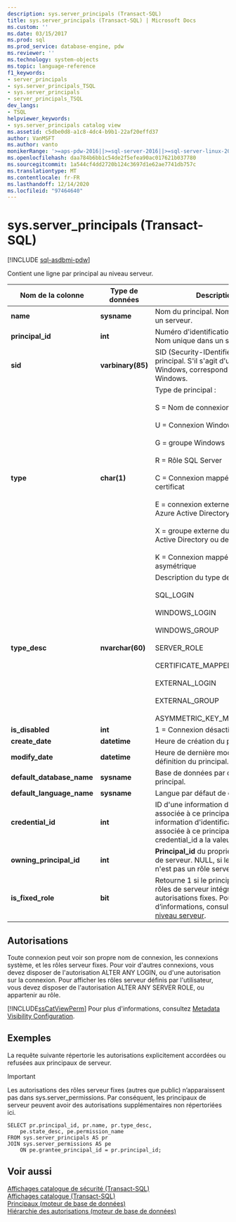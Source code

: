 ```yaml
---
description: sys.server_principals (Transact-SQL)
title: sys.server_principals (Transact-SQL) | Microsoft Docs
ms.custom: ''
ms.date: 03/15/2017
ms.prod: sql
ms.prod_service: database-engine, pdw
ms.reviewer: ''
ms.technology: system-objects
ms.topic: language-reference
f1_keywords:
- server_principals
- sys.server_principals_TSQL
- sys.server_principals
- server_principals_TSQL
dev_langs:
- TSQL
helpviewer_keywords:
- sys.server_principals catalog view
ms.assetid: c5dbe0d8-a1c8-4dc4-b9b1-22af20effd37
author: VanMSFT
ms.author: vanto
monikerRange: '>=aps-pdw-2016||>=sql-server-2016||>=sql-server-linux-2017||=azuresqldb-mi-current'
ms.openlocfilehash: daa784b6bb1c54de2f5efea90ac017621b037780
ms.sourcegitcommit: 1a544cf4dd2720b124c3697d1e62ae7741db757c
ms.translationtype: MT
ms.contentlocale: fr-FR
ms.lasthandoff: 12/14/2020
ms.locfileid: "97464640"
---
```

# <a name="sysserver_principals-transact-sql"></a>sys.server_principals (Transact-SQL)
[!INCLUDE [sql-asdbmi-pdw](../../includes/applies-to-version/sql-asdbmi-pdw.md)]

  Contient une ligne par principal au niveau serveur.  
  
|Nom de la colonne|Type de données|Description|  
|-----------------|---------------|-----------------|  
|**name**|**sysname**|Nom du principal. Nom unique dans un serveur.|  
|**principal_id**|**int**|Numéro d'identification du principal. Nom unique dans un serveur.|  
|**sid**|**varbinary(85)**|SID (Security-IDentifier) du principal. S'il s'agit d'un principal Windows, correspond au SID Windows.|  
|**type**|**char(1)**|Type de principal :<br /><br /> S = Nom de connexion SQL<br /><br /> U = Connexion Windows<br /><br /> G = groupe Windows<br /><br /> R = Rôle SQL Server<br /><br /> C = Connexion mappée sur un certificat<br /><br /> E = connexion externe à partir de Azure Active Directory<br /><br /> X = groupe externe du groupe Azure Active Directory ou des applications<br /><br /> K = Connexion mappée sur une clé asymétrique|  
|**type_desc**|**nvarchar(60)**|Description du type de principal :<br /><br /> SQL_LOGIN<br /><br /> WINDOWS_LOGIN<br /><br /> WINDOWS_GROUP<br /><br /> SERVER_ROLE<br /><br /> CERTIFICATE_MAPPED_LOGIN<br /><br /> EXTERNAL_LOGIN<br /><br /> EXTERNAL_GROUP<br /><br /> ASYMMETRIC_KEY_MAPPED_LOGIN|  
|**is_disabled**|**int**|1 = Connexion désactivée.|  
|**create_date**|**datetime**|Heure de création du principal.|  
|**modify_date**|**datetime**|Heure de dernière modification de la définition du principal.|  
|**default_database_name**|**sysname**|Base de données par défaut de ce principal.|  
|**default_language_name**|**sysname**|Langue par défaut de ce principal.|  
|**credential_id**|**int**|ID d'une information d'identification associée à ce principal. Si aucune information d'identification n'est associée à ce principal, credential_id a la valeur NULL.|  
|**owning_principal_id**|**int**|**Principal_id** du propriétaire d’un rôle de serveur. NULL, si le principal n'est pas un rôle serveur.|  
|**is_fixed_role**|**bit**|Retourne 1 si le principal est l’un des rôles de serveur intégrés avec des autorisations fixes. Pour plus d’informations, consultez [Rôles de niveau serveur](../../relational-databases/security/authentication-access/server-level-roles.md).|  
  
## <a name="permissions"></a>Autorisations  
 Toute connexion peut voir son propre nom de connexion, les connexions système, et les rôles serveur fixes. Pour voir d'autres connexions, vous devez disposer de l'autorisation ALTER ANY LOGIN, ou d'une autorisation sur la connexion. Pour afficher les rôles serveur définis par l'utilisateur, vous devez disposer de l'autorisation ALTER ANY SERVER ROLE, ou appartenir au rôle.  
  
 [!INCLUDE[ssCatViewPerm](../../includes/sscatviewperm-md.md)] Pour plus d'informations, consultez [Metadata Visibility Configuration](../../relational-databases/security/metadata-visibility-configuration.md).  
  
## <a name="examples"></a>Exemples  
 La requête suivante répertorie les autorisations explicitement accordées ou refusées aux principaux de serveur.  
  
> [!IMPORTANT]  
>  Les autorisations des rôles serveur fixes (autres que public) n’apparaissent pas dans sys.server_permissions. Par conséquent, les principaux de serveur peuvent avoir des autorisations supplémentaires non répertoriées ici.  
  
```  
SELECT pr.principal_id, pr.name, pr.type_desc,   
    pe.state_desc, pe.permission_name   
FROM sys.server_principals AS pr   
JOIN sys.server_permissions AS pe   
    ON pe.grantee_principal_id = pr.principal_id;  
```  
  
## <a name="see-also"></a>Voir aussi  
 [Affichages catalogue de sécurité &#40;Transact-SQL&#41;](../../relational-databases/system-catalog-views/security-catalog-views-transact-sql.md)   
 [Affichages catalogue &#40;Transact-SQL&#41;](../../relational-databases/system-catalog-views/catalog-views-transact-sql.md)   
 [Principaux &#40;moteur de base de données&#41;](../../relational-databases/security/authentication-access/principals-database-engine.md)   
 [Hiérarchie des autorisations &#40;moteur de base de données&#41;](../../relational-databases/security/permissions-hierarchy-database-engine.md)  
  
  
